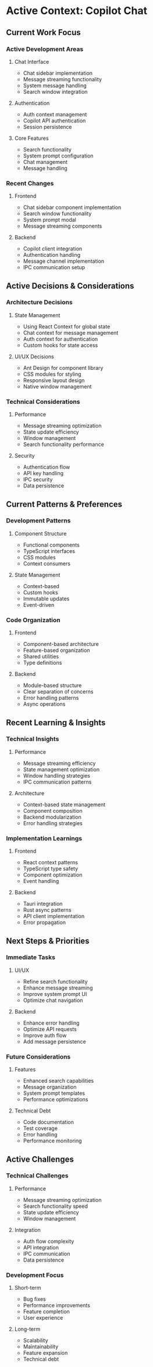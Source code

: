 # Active Context: Copilot Chat

## Current Work Focus

### Active Development Areas
1. Chat Interface
   - Chat sidebar implementation
   - Message streaming functionality
   - System message handling
   - Search window integration

2. Authentication
   - Auth context management
   - Copilot API authentication
   - Session persistence

3. Core Features
   - Search functionality
   - System prompt configuration
   - Chat management
   - Message handling

### Recent Changes
1. Frontend
   - Chat sidebar component implementation
   - Search window functionality
   - System prompt modal
   - Message streaming components

2. Backend
   - Copilot client integration
   - Authentication handling
   - Message channel implementation
   - IPC communication setup

## Active Decisions & Considerations

### Architecture Decisions
1. State Management
   - Using React Context for global state
   - Chat context for message management
   - Auth context for authentication
   - Custom hooks for state access

2. UI/UX Decisions
   - Ant Design for component library
   - CSS modules for styling
   - Responsive layout design
   - Native window management

### Technical Considerations
1. Performance
   - Message streaming optimization
   - State update efficiency
   - Window management
   - Search functionality performance

2. Security
   - Authentication flow
   - API key handling
   - IPC security
   - Data persistence

## Current Patterns & Preferences

### Development Patterns
1. Component Structure
   - Functional components
   - TypeScript interfaces
   - CSS modules
   - Context consumers

2. State Management
   - Context-based
   - Custom hooks
   - Immutable updates
   - Event-driven

### Code Organization
1. Frontend
   - Component-based architecture
   - Feature-based organization
   - Shared utilities
   - Type definitions

2. Backend
   - Module-based structure
   - Clear separation of concerns
   - Error handling patterns
   - Async operations

## Recent Learning & Insights

### Technical Insights
1. Performance
   - Message streaming efficiency
   - State management optimization
   - Window handling strategies
   - IPC communication patterns

2. Architecture
   - Context-based state management
   - Component composition
   - Backend modularization
   - Error handling strategies

### Implementation Learnings
1. Frontend
   - React context patterns
   - TypeScript type safety
   - Component optimization
   - Event handling

2. Backend
   - Tauri integration
   - Rust async patterns
   - API client implementation
   - Error propagation

## Next Steps & Priorities

### Immediate Tasks
1. UI/UX
   - Refine search functionality
   - Enhance message streaming
   - Improve system prompt UI
   - Optimize chat navigation

2. Backend
   - Enhance error handling
   - Optimize API requests
   - Improve auth flow
   - Add message persistence

### Future Considerations
1. Features
   - Enhanced search capabilities
   - Message organization
   - System prompt templates
   - Performance optimizations

2. Technical Debt
   - Code documentation
   - Test coverage
   - Error handling
   - Performance monitoring

## Active Challenges

### Technical Challenges
1. Performance
   - Message streaming optimization
   - Search functionality speed
   - State update efficiency
   - Window management

2. Integration
   - Auth flow complexity
   - API integration
   - IPC communication
   - Data persistence

### Development Focus
1. Short-term
   - Bug fixes
   - Performance improvements
   - Feature completion
   - User experience

2. Long-term
   - Scalability
   - Maintainability
   - Feature expansion
   - Technical debt
